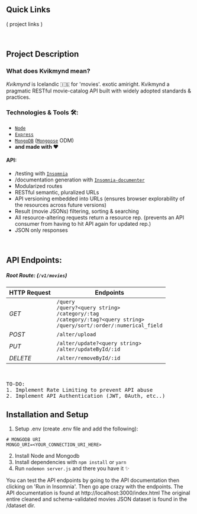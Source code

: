 ## Quick Links
( project links )

<br>

## Project Description

### What does Kvikmynd mean?

_Kvikmynd_ is Icelandic 🇮🇸 for 'movies'. exotic amiright. Kvikmynd a pragmatic RESTful movie-catalog API built with widely adopted standards &amp; practices.


### Technologies & Tools 🛠:
- [`Node`](https://nodejs.dev)
- [`Express`](https://expressjs.com)
- [`MongoDB`](https://www.mongodb.com) ([`Mongoose`](https://mongoosejs.com) ODM)
- **and made with ❤️**

#### API:
  * /testing with [`Insomnia`](https://insomnia.rest)
  * /documentation generation with [`Insomnia-documenter`](https://www.npmjs.com/package/insomnia-documenter)
  * Modularized routes
  * RESTful semantic, pluralized URLs
  * API versioning embedded into URLs (ensures browser explorability of the resources across future versions)
  * Result (movie JSONs) filtering, sorting & searching
  * All resource-altering requests return a resource rep. (prevents an API consumer from having to hit API again for updated rep.)
  * JSON only responses
<br>


## API Endpoints:

##### Root Route: (`/v1/movies`)

| HTTP Request      | Endpoints |
| ----------- | ----------- |
| _GET_      | `/query` <br> `/query?<query string>` <br> `/category/:tag` <br> `/category/:tag?<query string>` <br> `/query/sort/:order/:numerical_field` |
| _POST_   | `/alter/upload` |
| _PUT_   | `/alter/update?<query string>` <br> `/alter/updateById/:id` |
| _DELETE_   | `/alter/removeById/:id` |

<br>

<pre>
TO-DO:
1. Implement Rate Limiting to prevent API abuse
2. Implement API Authentication (JWT, 0Auth, etc..)
</pre>


## Installation and Setup

1. Setup .env (create .env file and add the following):
```
# MONGODB URI
MONGO_URI=<YOUR_CONNECTION_URI_HERE> 
```
2. Install Node and Mongodb
3. Install dependencies with `npm install` or `yarn` 
4. Run `nodemon server.js` and there you have it ✨

You can test the API endpoints by going to the API documentation then clicking on 'Run in Insomnia'. Then go ape crazy with the endpoints.
The API documentation is found at http://localhost:3000/index.html
The original entire cleaned and schema-validated movies JSON dataset is found in the /dataset dir.
